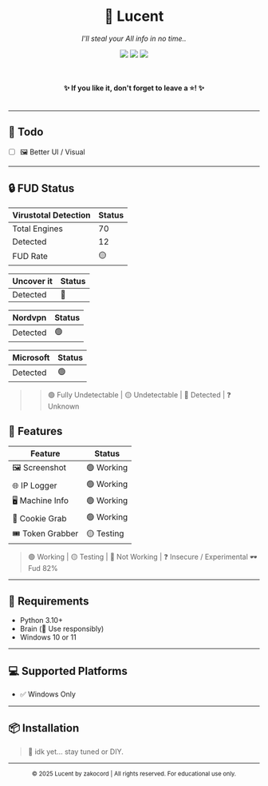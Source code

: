 <div align="center">
  
  <h1>🩵 Lucent</h1>
  <p><i>I'll steal your All info in no time..</i></p>
  
  <img src="https://img.shields.io/github/languages/top/zakocord/Lucent?color=000000">
  <img src="https://img.shields.io/github/last-commit/zakocord/Lucent?color=000000">
  <img src="https://img.shields.io/github/stars/zakocord/Lucent?color=000000">
  
  <br><br>
  <strong>✨ If you like it, don't forget to leave a ⭐! ✨</strong>
  <br><br>
</div>

---

## 📌 Todo
- [ ] 🖼 Better UI / Visual
---

## 🔒 FUD Status

| Virustotal Detection | Status |
|------------------|--------|
| Total Engines    | 70     |
| Detected         | 12     |
| FUD Rate         | 🟡 |

| Uncover it | Status |
|------------------|--------|
| Detected         | 🔴 |

| Nordvpn | Status |
|------------------|--------|
| Detected         | 🟢 |

| Microsoft | Status |
|------------------|--------|
| Detected         | 🟢 |

> > 🟢 Fully Undetectable | 🟡 Undetectable | 🔴 Detected | ❓ Unknown
## 🚀 Features

| Feature           | Status    |
|------------------|-----------|
| 🖼 Screenshot     | 🟢 Working |
| 🌐 IP Logger      | 🟢 Working |
| 🖥 Machine Info   | 🟢 Working |
| 🍪 Cookie Grab    | 🟢 Working |
| 🎟 Token Grabber  | 🟡 Testing |

> 🟢 Working | 🟡 Testing | 🔴 Not Working | ❓ Insecure / Experimental
🕶️ Fud 82%

---

## 🧠 Requirements

- Python 3.10+
- Brain (🧠 Use responsibly)
- Windows 10 or 11

---

## 💻 Supported Platforms

- ✅ Windows Only

---

## 📦 Installation

> 🤷 idk yet... stay tuned or DIY.

---

<div align="center">
  
  <sub>© 2025 Lucent by zakocord | All rights reserved. For educational use only.</sub>

</div>
